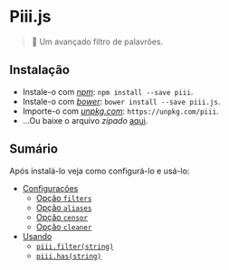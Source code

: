 # Piii.js

> :speak_no_evil: Um avançado filtro de palavrões.

## Instalação

* Instale-o com [*npm*](https://www.npmjs.com/): `npm install --save piii`.
* Instale-o com [*bower*](https://bower.io/): `bower install --save piii.js`.
* Importe-o com [*unpkg.com*](https://unpkg.com/): `https://unpkg.com/piii`.
* ...Ou baixe o arquivo *zipado* [aqui](https://git.io/vNAMM).

## Sumário

Após instalá-lo veja como configurá-lo e usá-lo:

* [Configurações](./configuracoes.md#readme)
  * [Opção `filters`](./opcoes/1-filters.md#readme)
  * [Opção `aliases`](./opcoes/2-aliases.md#readme)
  * [Opção `censor`](./opcoes/3-censor.md#readme)
  * [Opção `cleaner`](./opcoes/4-cleaner.md#readme)
* [Usando](./iniciando.md#readme)
  * [`piii.filter(string)`](./usando.md#piiifilterstring)
  * [`piii.has(string)`](./usando.md#piiihasstring)
